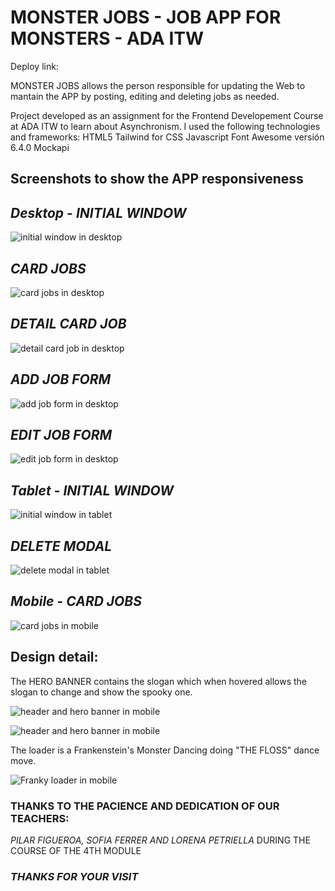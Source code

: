 # **MONSTER JOBS - JOB APP FOR MONSTERS - ADA ITW**

Deploy link: 

MONSTER JOBS allows the person responsible for updating the Web to mantain the APP by posting, editing and deleting jobs as needed.

Project developed as an assignment for the Frontend Developement Course at ADA ITW to learn about Asynchronism. I used the following technologies and frameworks: 
HTML5
Tailwind for CSS
Javascript
Font Awesome versión 6.4.0
Mockapi

## Screenshots to show the APP responsiveness

## *Desktop* - *INITIAL WINDOW*

![initial window in desktop](./assets/img/screenshots/initial_window_desktop.jpg)

## *CARD JOBS*

![card jobs in desktop](./assets/img/screenshots/cards_desktop.jpg)

## *DETAIL CARD JOB*

![detail card job in desktop](./assets/img/screenshots/card_detail_desktop.jpg)

## *ADD JOB FORM*

![add job form in desktop](./assets/img/screenshots/add_form_desktop.jpg)

## *EDIT JOB FORM*

![edit job form in desktop](./assets/img/screenshots/edit_form_desktop.jpg)


## *Tablet* - *INITIAL WINDOW*

![initial window in tablet](./assets/img/screenshots/initial_window_tablet.jpg)

## *DELETE MODAL*

![delete modal in tablet](./assets/img/screenshots/delete_modal_tablet.jpg)


## *Mobile*  - *CARD JOBS*

![card jobs in mobile](./assets/img/screenshots/cards_mobile.jpg)


## Design detail:

The HERO BANNER contains the slogan which when hovered allows the slogan to change and show the spooky one.

![header and hero banner in mobile](./assets/img/screenshots/slogan1_mobile.jpg)

![header and hero banner in mobile](./assets/img/screenshots/slogan1_mobile.jpg)

The loader is a Frankenstein's Monster Dancing doing "THE FLOSS" dance move.

![Franky loader in mobile](./assets/img/screenshots/loader_franky.jpg)


### THANKS TO THE PACIENCE AND DEDICATION OF OUR TEACHERS:
*PILAR FIGUEROA, SOFIA FERRER AND LORENA PETRIELLA*
DURING THE COURSE OF THE 4TH MODULE


### *THANKS FOR YOUR VISIT*